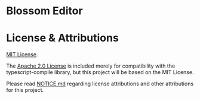 # Blossom Editor

# License & Attributions

[MIT License](LICENSE).

The [Apache 2.0 License](LICENSE-APACHE-2.0) is included merely for compatibility with the typescript-compile library, but this project will be based on the MIT License.

Please read [NOTICE.md](NOTICE.md) regarding license attributions and other attributions for this project.
